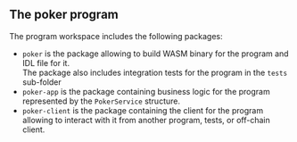 ## The **poker** program

The program workspace includes the following packages:
- `poker` is the package allowing to build WASM binary for the program and IDL file for it.  
  The package also includes integration tests for the program in the `tests` sub-folder
- `poker-app` is the package containing business logic for the program represented by the `PokerService` structure.  
- `poker-client` is the package containing the client for the program allowing to interact with it from another program, tests, or
  off-chain client.

